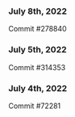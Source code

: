 ### July 8th, 2022

Commit #278840

### July 5th, 2022

Commit #314353


### July 4th, 2022

Commit #72281

